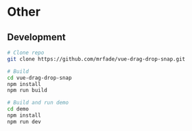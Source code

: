 # Other

## Development

```bash
# Clone repo
git clone https://github.com/mrfade/vue-drag-drop-snap.git

# Build 
cd vue-drag-drop-snap
npm install
npm run build

# Build and run demo
cd demo
npm install
npm run dev
```
